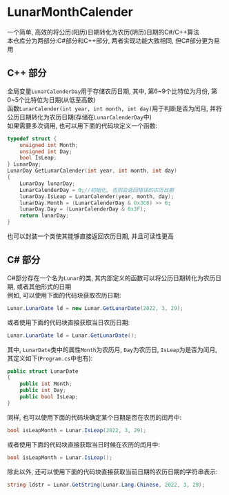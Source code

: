 # LunarMonthCalender
一个简单, 高效的将公历(阳历)日期转化为农历(阴历)日期的C#/C++算法  
本仓库分为两部分:C#部分和C++部分, 两者实现功能大致相同, 但C#部分更为易用  

## C++ 部分
全局变量`LunarCalenderDay`用于存储农历日期, 其中, 第6\~9个比特位为月份, 第0\~5个比特位为日期(从低至高数)  
函数`LunarCalender(int year, int month, int day)`用于判断是否为闰月, 并将公历日期转化为农历日期(存储在`LunarCalenderDay`中)  
如果需要多次调用, 也可以用下面的代码块定义一个函数: 
```c++
typedef struct {
    unsigned int Month;
    unsigned int Day;
    bool IsLeap;
} LunarDay;
LunarDay GetLunarCalender(int year, int month, int day) 
{
    LunarDay lunarDay;
    LunarCalenderDay = 0;//初始化, 否则会返回错误的农历日期
    lunarDay.IsLeap = LunarCalender(year, month, day);
    lunarDay.Month = (LunarCalenderDay & 0x3C0) >> 6;
    lunarDay.Day = (LunarCalenderDay & 0x3F);
    return lunarDay;
}
```

也可以封装一个类使其能够直接返回农历日期, 并且可读性更高  

## C# 部分
C#部分存在一个名为`Lunar`的类, 其内部定义的函数可以将公历日期转化为农历日期, 或者其他形式的日期  
例如, 可以使用下面的代码块获取农历日期:  
```csharp
Lunar.LunarDate ld = new Lunar.GetLunarDate(2022, 3, 29);
```
或者使用下面的代码块直接获取当日农历日期:
```csharp
Lunar.LunarDate ld = Lunar.GetLunarDate();
```
其中, `LunarDate`类中的属性`Month`为农历月, `Day`为农历日, `IsLeap`为是否为闰月, 其定义如下(`Program.cs`中也有):
```csharp
public struct LunarDate
{
    public int Month;
    public int Day;
    public bool IsLeap;
}
```

同样, 也可以使用下面的代码块确定某个日期是否在农历的闰月中:
```csharp
bool isLeapMonth = Lunar.IsLeap(2022, 3, 29);
```
或者使用下面的代码块直接获取当日时候在农历的闰月中:
```csharp
bool isLeapMonth = Lunar.IsLeap();
```

除此以外, 还可以使用下面的代码块直接获取当前日期的农历日期的字符串表示: 
```csharp
string ldstr = Lunar.GetString(Lunar.Lang.Chinese, 2022, 3, 29);
```

